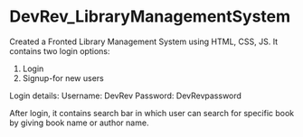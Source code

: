 # DevRev_LibraryManagementSystem
Created a Fronted Library Management System using HTML, CSS, JS.
It contains two login options:
1. Login
2. Signup-for new users

Login details:
Username: DevRev
Password: DevRevpassword

After login, it contains search bar in which user can search for specific book by giving book name or author name.
